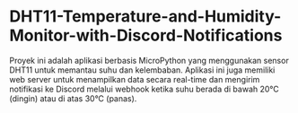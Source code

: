 # DHT11-Temperature-and-Humidity-Monitor-with-Discord-Notifications
Proyek ini adalah aplikasi berbasis MicroPython yang menggunakan sensor DHT11 untuk memantau suhu dan kelembaban. Aplikasi ini juga memiliki web server untuk menampilkan data secara real-time dan mengirim notifikasi ke Discord melalui webhook ketika suhu berada di bawah 20°C (dingin) atau di atas 30°C (panas).
